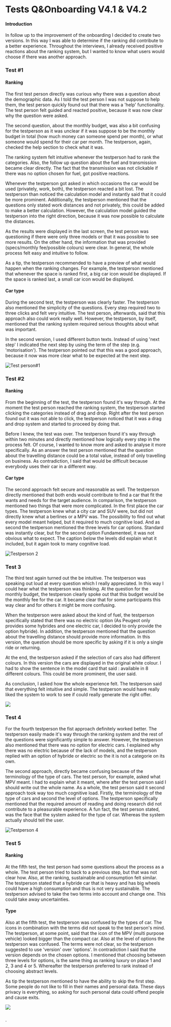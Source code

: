 # Tests Q&Onboarding V4.1 & V4.2

#### Introduction

In follow up to the improvement of the onboarding I decided to create two versions. In this way I was able to determine if the ranking did contribute to a better experience. Throughout the interviews, I already received positive reactions about the ranking system, but I wanted to know what users would choose if there was another approach. 

### Test \#1 

#### Ranking

The first test person directly was curious why there was a question about the demographic data. As I told the test person I was not suppose to help them, the test person quickly found out that there was a 'help' functionality. The test person felt guided and reacted positive, because it was now clear why the question were asked. 

The second question, about the monthly budget, was also a bit confusing for the testperson as it was unclear if it was suppose to be the monthly budget in total \(how much money can someone spend per month\), or what someone would spend for their car per month. The testperson, again, checked the help section to check what it was. 

The ranking system felt intuitive whenever the testperson had to rank the categories. Also, the follow up question about the fuel and transmission became clear directly. The fact that the transmission was not clickable if there was no option chosen for fuel, got positive reactions.

Whenever the testperson got asked in which occasions the car would be used \(privately, work, both\), the testperson reacted a bit lost. The testperson than noticed the calculation model and instantly said that it could be more prominent. Additionally, the testperson mentioned that the questions only stated work distances and not privately, this could be added to make a better calculation. However, the calculation model guided the testperson into the right direction, because it was now possible to calculate the distances.

As the results were displayed in the last screen, the test person was questioning if there were only three models or that it was possible to see more results. On the other hand, the information that was provided \(specs/monthly fee/possible colours\) were clear. In general, the whole process felt easy and intuitive to follow. 

As a tip, the testperson recommended to have a preview of what would happen when the ranking changes. For example, the testperson mentioned that whenever the space is ranked first, a big car icon would be displayed. If the space is ranked last, a small car icon would be displayed. 

#### Car type

During the second test, the testperson was clearly faster. The testperson also mentioned the simplicity of the questions. Every step required two to three clicks and felt very intuitive. The test person, afterwards, said that this approach also could work really well. However, the testperson, by itself,  mentioned that the ranking system required serious thoughts about what was important. 

In the second version, I used different button texts. Instead of using 'next step' I indicated the next step by using the term of the step \(e.g. 'motorisation'\). The testperson pointed out that this was a good approach, because it now was more clear what to be expected at the next step. 

![Test person\#1](../.gitbook/assets/image%20%285%29.png)

### Test \#2

#### Ranking

From the beginning of the test, the testperson found it's way through. At the moment the test person reached the ranking system, the testperson started clicking the categories instead of drag and drop. Right after the test person found out it was not able to click, the testperson noticed that it was a drag and drop system and started to proceed by doing that. 

Before I knew, the test was over. The testperson found it's way through within two minutes and directly mentioned how logically every step in the process felt. Of course, I wanted to know more and asked to analyse it more specifically. As an answer the test person mentioned that the question about the travelling distance could be a total value, instead of only travelling on business. As contradiction, I said that would be difficult because everybody uses their car in a different way. 

#### Car type

The second approach felt secure and reasonable as well. The testperson directly mentioned that both ends would contribute to find a car that fit the wants and needs for the target audience. In comparison, the testperson mentioned two things that were more complicated. In the first place the car types. The testperson knew what a city car and SUV were, but did not directly knew what a berlines or a MPV was. The possibility to find out what every model meant helped, but it required to much cognitive load. And as second the testperson mentioned the three levels for car options. Standard was instantly clear, but for the second option Fundamenteel, it was not obvious what to expect. The caption below the levels did explain what it included, but it again took to many cognitive load. 

![Testperson 2](../.gitbook/assets/image%20%2813%29.png)

### Test 3

The third test again turned out the be intuitive. The testperson was speaking out loud at every question which I really appreciated. In this way I could hear what the testperson was thinking. At the question for the monthly budget, the testperson clearly spoke out that this budget would be the monthly fee for the car. It became clear that for some participants this way clear and for others it might be more confusing. 

When the testperson were asked about the kind of fuel, the testperson specifically stated that there was no electric option \(As Peugeot only provides some hybrides and one electric car, I decided to only provide the option hybride\). In addition, the testperson mentioned that the question about the travelling distance should provide more information. In this version, the question should be more specific by asking if it is only a single ride or returning. 

At the end, the testperson asked if the selection of cars also had different colours. In this version the cars are displayed in the original white colour. I had to show the sentence in the model card that said : available in 8 different colours. This could be more prominent, the user said. 

As conclusion, I asked how the whole experience felt. The testperson said that everything felt intuitive and simple. The testperson would have really liked the system to work to see if could really generate the right offer.

![](../.gitbook/assets/image%20%283%29.png)

### Test 4

For the fourth testperson the fist approach definitely worked better. The testperson easily made it's way through the ranking system and the rest of the questions were significantly simple to answer. However, the testperson also mentioned that there was no option for electric cars. I explained why there was no electric because of the lack of models, and the testperson replied with an option of hybride or electric so the it is not a categorie on its own.

The second approach, directly became confusing because of the terminology of the type of cars.  The test person, for example, asked what MPV meant. I had to explain what it meant, where after the test person said I should write out the whole name. As a whole, the test person said it second approach took way too much cognitive load. Firstly, the terminology of the type of cars and second the level of options. The testperson specifically mentioned that the required amount of reading and doing research did not contribute to a pleasurable experience. A fun fact, the test person stated, was the face that the system asked for the type of car. Whereas the system actually should tell the user. 

![Testperson 4](../.gitbook/assets/image%20%286%29.png)

### Test 5

#### Ranking

At the fifth test, the test person had some questions about the process as a whole. The test person tried to back to a previous step, but that was not clear how. Also, at the ranking, sustainable and consumption felt similar. The testperson stated that a hybride car that is heavy and has big wheels could have a high consumption and thus is not very sustainable. The testperson advised to take the two terms into account and change one. This could take away uncertainties. 

#### Type

Also at the fifth test, the testperson was confused by the types of car. The icons in combination with the terms did not speak to the test person's mind. The testperson, at some point, said that the icon of the MPV \(multi purpose vehicle\) looked bigger than the compact car. Also at the level of options the testperson was confused. The terms were not clear, so the testperson suggested to use 'version' over 'options'. In contradiction I said that the version depends on the chosen options. I mentioned that choosing between three levels for options, is the same thing as ranking luxury on place 1 and 2, 3 and 4 or 5. Whereafter the testperson preferred to rank instead of choosing abstract levels. 

As tip the testperson mentioned to have the ability to skip the first step. Some people do not like to fill in their names and personal data. These days privacy is everything, so asking for such personal data could offend people and cause exits. 

![](../.gitbook/assets/image%20%2812%29.png)

####  

### 

. 

 



